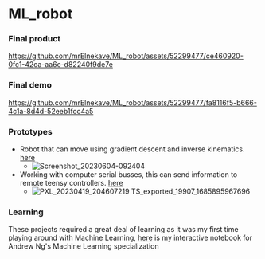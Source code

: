 
# ML_robot

### Final product

https://github.com/mrElnekave/ML_robot/assets/52299477/ce460920-0fc1-42ca-aa6c-d82240f9de7e

### Final demo

https://github.com/mrElnekave/ML_robot/assets/52299477/fa8116f5-b666-4c1a-8d4d-52eeb1fcc4a5

### Prototypes

* Robot that can move using gradient descent and inverse kinematics. [here](https://github.com/mrElnekave/reacher-lab)
    * ![Screenshot_20230604-092404](https://github.com/mrElnekave/ML_robot/assets/52299477/3111277e-f44c-478d-b178-94ed83afa408)
* Working with computer serial busses, this can send information to remote teensy controllers. [here](https://github.com/mrElnekave/lab1-2/)
    * ![PXL_20230419_204607219 TS_exported_19907_1685895967696](https://github.com/mrElnekave/ML_robot/assets/52299477/53516c73-720e-423b-bbdb-829cc4a50a56)


### Learning
These projects required a great deal of learning as it was my first time playing around with Machine Learning, [here](https://github.com/mrElnekave/MachineLearningNg.git) is my interactive notebook for Andrew Ng's Machine Learning specialization
